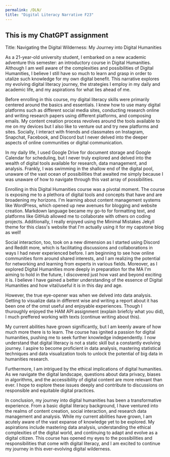 ```yaml
---
permalink: /DLN/
title: "Digital Literacy Narrative F23"
---
```


## This is my ChatGPT assignment 

<!--more-->


Title: Navigating the Digital Wilderness: My Journey into Digital Humanities

As a 21-year-old university student, I embarked on a new academic adventure this semester: an introductory course in Digital Humanities. Although I am well aware of the complexities and possibilities of Digital Humanities, I believe I still have so much to learn and grasp in order to utalize such knowledge for my own digital benefit. This narrative explores my evolving digital literacy journey, the strategies I employ in my daily and academic life, and my aspirations for what lies ahead of me.

Before enrolling in this course, my digital literacy skills were primarily centered around the basics and essentials. I knew how to use many digital platforms such as different social media sites, conducting research online and writing research papers using different platforms, and composing emails. My content creation process revolves around the tools available to me on my devices but I also like to venture out and try new platforms and sites. Socially, I interact with friends and classmates on Instagram, Snapchat, Facebook, and Discord but I never delved into the deeper aspects of online communities or digital communication.

In my daily life, I used Google Drive for document storage and Google Calendar for scheduling, but I never truly explored and delved into the wealth of digital tools available for research, data management, and analysis. Frankly, I was swimming in the shallow end of the digital pool, unaware of the vast ocean of possibilities that awaited me simply because I was unaware of how to navigate through this vast array of possibilities. 

Enrolling in this Digital Humanities course was a pivotal moment. The course is exposing me to a plethora of digital tools and concepts that have and are broadening my horizons. I'm learning about content management systems like WordPress, which opened up new avenues for blogging and website creation. Markdown language became my go-to for formatting text, and platforms like GitHub allowed me to collaborate with others on coding projects. Additionally, I really enjoyed using the Minimal Mistakes Jekyll theme for this class's website that I'm actually using it for my capstone blog as well!

Social interaction, too, took on a new dimension as I started using Discord and Reddit more, which is facilitating discussions and collaborations in ways I had never experienced before. I am beginning to see how online communities form around shared interests, and I am realizing the potential for networking and learning from experts in various fields. Moreover, as I explored Digital Humanities more deeply in preparation for the MA I'm aiming to hold in the future, I discovered just how vast and beyond exciting it is. I believe I have gained a better understanding of the essence of Digital Humanities and how vital/useful it is in this day and age. 

However, the true eye-opener was when we delved into data analysis. Getting to visualize data in different wise and writing a report about it has been one of the omst useful and enjoyable experiences. Though I thuroughly enjoyed the HAM API assignment (explain briefcly what you did), I much preffered working with texts (continue writing about this). 

My current abilities have grown significantly, but I am keenly aware of how much more there is to learn. The course has ignited a passion for digital humanities, pushing me to seek further knowledge independently. I now understand that digital literacy is not a static skill but a constantly evolving journey. I aspire to become proficient in data analysis, mastering statistical techniques and data visualization tools to unlock the potential of big data in humanities research.

Furthermore, I am intrigued by the ethical implications of digital humanities. As we navigate the digital landscape, questions about data privacy, biases in algorithms, and the accessibility of digital content are more relevant than ever. I hope to explore these issues deeply and contribute to discussions on responsible and equitable digital practices.

In conclusion, my journey into digital humanities has been a transformative experience. From a basic digital literacy background, I have ventured into the realms of content creation, social interaction, and research data management and analysis. While my current abilities have grown, I am acutely aware of the vast expanse of knowledge yet to be explored. My aspirations include mastering data analysis, understanding the ethical complexities of the digital world, and continuing to adapt and evolve as a digital citizen. This course has opened my eyes to the possibilities and responsibilities that come with digital literacy, and I am excited to continue my journey in this ever-evolving digital wilderness.
